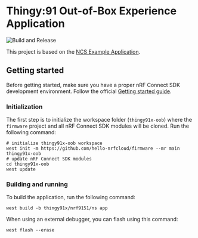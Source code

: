 # Thingy:91 Out-of-Box Experience Application

![Build and Release](https://github.com/hello-nrfcloud/firmware/workflows/Build%2C%20Test%2C%20Release/badge.svg)

This project is based on the
[NCS Example Application](https://github.com/nrfconnect/ncs-example-application).

## Getting started

Before getting started, make sure you have a proper nRF Connect SDK development
environment. Follow the official
[Getting started guide](https://developer.nordicsemi.com/nRF_Connect_SDK/doc/latest/nrf/getting_started.html).

### Initialization

The first step is to initialize the workspace folder (`thingy91x-oob`) where the
`firmware` project and all nRF Connect SDK modules will be cloned. Run the
following command:

```shell
# initialize thingy91x-oob workspace
west init -m https://github.com/hello-nrfcloud/firmware --mr main thingy91x-oob
# update nRF Connect SDK modules
cd thingy91x-oob
west update
```

### Building and running

To build the application, run the following command:

```shell
west build -b thingy91x/nrf9151/ns app
```

When using an external debugger, you can flash using this command:

```shell
west flash --erase
```
